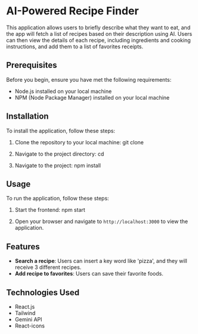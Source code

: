 # AI-Powered Recipe Finder 

This application allows users to briefly describe what they want to eat, and the app will fetch a list of recipes based on their description using AI. Users can then view the details of each recipe, including ingredients and cooking instructions, and add them to a list of favorites receipts.

## Prerequisites

Before you begin, ensure you have met the following requirements:
- Node.js installed on your local machine
- NPM (Node Package Manager) installed on your local machine

## Installation

To install the application, follow these steps:

1. Clone the repository to your local machine:
git clone <repository-url>

2. Navigate to the project directory:
cd <name>

3. Navigate to the project:
npm install

## Usage

To run the application, follow these steps:

1. Start the frontend:
   npm start

2. Open your browser and navigate to `http://localhost:3000` to view the application.

## Features

- **Search a recipe**: Users can insert a key word like 'pizza', and they will receive 3 different recipes. 
- **Add recipe to favorites**: Users can save their favorite foods.

## Technologies Used

- React.js
- Tailwind
- Gemini API
- React-icons


